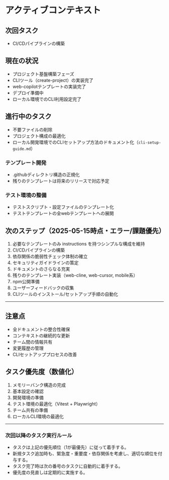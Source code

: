 # アクティブコンテキスト

## 次回タスク

* CI/CDパイプラインの構築

## 現在の状況

* プロジェクト基盤構築フェーズ
* CLIツール（create-project）の実装完了
* web-copilotテンプレートの実装完了
* デプロイ準備中
* ローカル環境でのCLI利用設定完了

## 進行中のタスク

* 不要ファイルの削除
* プロジェクト構成の最適化
* ローカル開発環境でのCLIセットアップ方法のドキュメント化（`cli-setup-guide.md`）

### テンプレート開発

* .githubディレクトリ構造の正規化
* 残りのテンプレートは将来のリリースで対応予定

### テスト環境の整備

* テストスクリプト・設定ファイルのテンプレート化
* テストテンプレートの全webテンプレートへの展開

## 次のステップ（2025-05-15時点・エラー/課題優先）

1. 必要なテンプレートのみ instructions を持つシンプルな構成を維持
2. CI/CDパイプラインの構築
3. 依存関係の脆弱性チェック体制の確立
4. セキュリティガイドラインの策定
5. ドキュメントのさらなる充実
6. 残りのテンプレート実装（web-cline, web-cursor, mobile系）
7. npm公開準備
8. ユーザーフィードバックの収集
9. CLIツールのインストール/セットアップ手順の自動化

---

## 注意点

* 全ドキュメントの整合性確保
* コンテキストの継続的な更新
* チーム間の情報共有
* 変更履歴の管理
* CLIセットアッププロセスの改善

## タスク優先度（数値化）

1. メモリーバンク構造の完成
2. 基本設定の確認
3. 開発環境の準備
4. テスト環境の最適化（Vitest + Playwright）
5. チーム共有の準備
6. ローカルCLI環境の最適化

---

### 次回以降のタスク実行ルール

* タスクは上記の優先順位（1が最優先）に従って着手する。
* 新規タスク追加時も、緊急度・重要度・依存関係を考慮し、適切な順位を付与する。
* タスク完了時は次の番号のタスクに自動的に着手する。
* 優先度の見直しは定期的に実施する。
